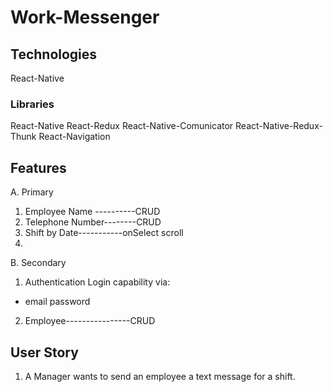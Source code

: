 # Work-Messenger

## Technologies
React-Native 
### Libraries
React-Native
React-Redux
React-Native-Comunicator
React-Native-Redux-Thunk
React-Navigation

## Features
A. Primary
1. Employee Name ----------CRUD
2. Telephone Number--------CRUD
3. Shift by Date-----------onSelect scroll
4. 



B. Secondary
1. Authentication
Login capability via:
- email password
2. Employee----------------CRUD

## User Story
1. A Manager wants to send an employee a text message for a shift.
